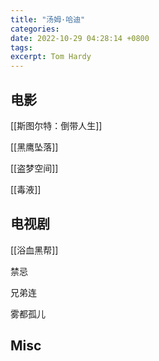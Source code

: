 ```yaml
---
title: "汤姆·哈迪"
categories: 
date: 2022-10-29 04:28:14 +0800
tags: 
excerpt: Tom Hardy
---
```




## 电影

[[斯图尔特：倒带人生]]

[[黑鹰坠落]]

[[盗梦空间]]

[[毒液]]

## 电视剧

[[浴血黑帮]]

禁忌

兄弟连

雾都孤儿


## Misc



